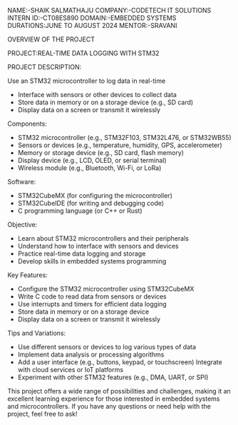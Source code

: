 NAME:-SHAIK SALMATHAJU
COMPANY:-CODETECH IT SOLUTIONS
INTERN ID:-CT08ES890
DOMAIN:-EMBEDDED SYSTEMS
DURATIONS:JUNE TO AUGUST 2024
MENTOR:-SRAVANI

OVERVIEW OF THE PROJECT

PROJECT:REAL-TIME DATA LOGGING WITH STM32

PROJECT DESCRIPTION:

Use an STM32 microcontroller to log data in real-time
- Interface with sensors or other devices to collect data
- Store data in memory or on a storage device (e.g., SD card)
- Display data on a screen or transmit it wirelessly

Components:

- STM32 microcontroller (e.g., STM32F103, STM32L476, or STM32WB55)
- Sensors or devices (e.g., temperature, humidity, GPS, accelerometer)
- Memory or storage device (e.g., SD card, flash memory)
- Display device (e.g., LCD, OLED, or serial terminal)
- Wireless module (e.g., Bluetooth, Wi-Fi, or LoRa)

Software:

- STM32CubeMX (for configuring the microcontroller)
- STM32CubeIDE (for writing and debugging code)
- C programming language (or C++ or Rust)

Objective:

- Learn about STM32 microcontrollers and their peripherals
- Understand how to interface with sensors and devices
- Practice real-time data logging and storage
- Develop skills in embedded systems programming

Key Features:

- Configure the STM32 microcontroller using STM32CubeMX
- Write C code to read data from sensors or devices
- Use interrupts and timers for efficient data logging
- Store data in memory or on a storage device
- Display data on a screen or transmit it wirelessly

Tips and Variations:

- Use different sensors or devices to log various types of data
- Implement data analysis or processing algorithms
- Add a user interface (e.g., buttons, keypad, or touchscreen)
Integrate with cloud services or IoT platforms
- Experiment with other STM32 features (e.g., DMA, UART, or SPI)

This project offers a wide range of possibilities and challenges, making it an excellent learning experience for those interested in embedded systems and microcontrollers. If you have any questions or need help with the project, feel free to ask!









